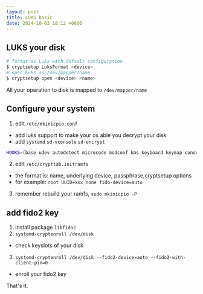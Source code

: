 ```yaml
---
layout: post
title: LUKS basic
date: 2024-10-03 18:12 +0800
---
```



## LUKS your disk

```bash
# format as Luks with default configuration
$ cryptsetup LuksFormat <device> 
# open Luks as /dev/mapper/name
$ cryptsetup open <device> <name>
```
All your operation to disk is mapped to `/dev/mapper/name`

## Configure your system

1. edit `/etc/mkinicpio.conf` 
  - add luks support to make your os able you decrypt your disk
  - add `systemd` `sd-vconsole` `sd-encrypt`
```bash
HOOKS=(base udev autodetect microcode modconf kms keyboard keymap consolefont block encrypt lvm2 filesystems fsck)
```

2. edit `/etc/crypttab.initramfs`
  - the format is: name, underlying device, passphrase,cryptsetup options
  - for example: `root UUID=xxx none fido-device=auto`

3. remember rebuild your ramfs, `sudo mkinicpio -P`

## add fido2 key

1. install package `libfido2`
2. `systemd-cryptenroll /dev/disk`
  - check keyslots of your disk
3. `systemd-cryptenroll /dev/disk --fido2-device=auto --fido2-with-client-pin=0`
  - enroll your fido2 key

That's it.
